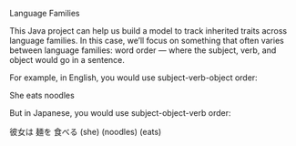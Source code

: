 Language Families

This Java project can help us build a model to track inherited traits across language families. In this case, we’ll focus on something that often varies between language families: word order — where the subject, verb, and object would go in a sentence.

For example, in English, you would use subject-verb-object order:

She	eats	noodles

But in Japanese, you would use subject-object-verb order:

彼女は	麺を	食べる
(she)	(noodles)	(eats)



